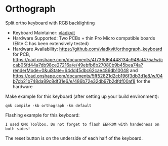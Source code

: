 # Orthograph

Split ortho keyboard with RGB backlighting

* Keyboard Maintainer: [vladkvit](https://github.com/vladkvit)
* Hardware Supported: Two PCBs + thin Pro Micro compatible boards (Elite C has been extensively tested)
* Hardware Availability: https://github.com/vladkvit/orthograph_keyboard for PCB, https://cad.onshape.com/documents/4f736d64448134c948af475a/w/ccab05fd44a7db98ce27216a/e/49ebfb6b27080b9b45bea74a?renderMode=0&uiState=64dd45dbc62cae486db10048 and https://cad.onshape.com/documents/5ff52821d2cb196f3db3d1e8/w/04b7cb21b748da89c8df31e6/e/486b72e32db97b2dfdf00af8 for the hardware 

Make example for this keyboard (after setting up your build environment):

    qmk compile -kb orthograph -km default

Flashing example for this keyboard:

    I used QMK Toolbox. Do not forget to flash EEPROM with handedness on both sides!

The reset button is on the underside of each half of the keyboard.
